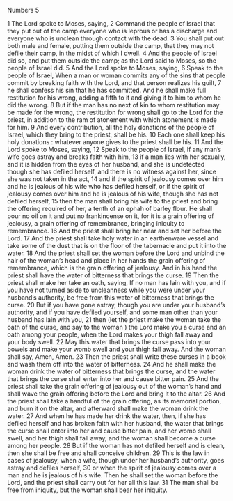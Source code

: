 Numbers 5

1	The Lord spoke to Moses, saying,
2	Command the people of Israel that they put out of the camp everyone who is leprous or has a discharge and everyone who is unclean through contact with the dead.
3	You shall put out both male and female, putting them outside the camp, that they may not defile their camp, in the midst of which I dwell.
4	And the people of Israel did so, and put them outside the camp; as the Lord said to Moses, so the people of Israel did.
5	And the Lord spoke to Moses, saying,
6	Speak to the people of Israel, When a man or woman commits any of the sins that people commit by breaking faith with the Lord, and that person realizes his guilt,
7	he shall confess his sin that he has committed. And he shall make full restitution for his wrong, adding a fifth to it and giving it to him to whom he did the wrong.
8	But if the man has no next of kin to whom restitution may be made for the wrong, the restitution for wrong shall go to the Lord for the priest, in addition to the ram of atonement with which atonement is made for him.
9	And every contribution, all the holy donations of the people of Israel, which they bring to the priest, shall be his.
10	Each one shall keep his holy donations : whatever anyone gives to the priest shall be his.
11	And the Lord spoke to Moses, saying,
12	Speak to the people of Israel, If any man’s wife goes astray and breaks faith with him,
13	if a man lies with her sexually, and it is hidden from the eyes of her husband, and she is undetected though she has defiled herself, and there is no witness against her, since she was not taken in the act,
14	and if the spirit of jealousy comes over him and he is jealous of his wife who has defiled herself, or if the spirit of jealousy comes over him and he is jealous of his wife, though she has not defiled herself,
15	then the man shall bring his wife to the priest and bring the offering required of her, a tenth of an ephah of barley flour. He shall pour no oil on it and put no frankincense on it, for it is a grain offering of jealousy, a grain offering of remembrance, bringing iniquity to remembrance.
16	And the priest shall bring her near and set her before the Lord.
17	And the priest shall take holy water in an earthenware vessel and take some of the dust that is on the floor of the tabernacle and put it into the water.
18	And the priest shall set the woman before the Lord and unbind the hair of the woman’s head and place in her hands the grain offering of remembrance, which is the grain offering of jealousy. And in his hand the priest shall have the water of bitterness that brings the curse.
19	Then the priest shall make her take an oath, saying, If no man has lain with you, and if you have not turned aside to uncleanness while you were under your husband’s authority, be free from this water of bitterness that brings the curse.
20	But if you have gone astray, though you are under your husband’s authority, and if you have defiled yourself, and some man other than your husband has lain with you,
21	then (let the priest make the woman take the oath of the curse, and say to the woman ) the Lord make you a curse and an oath among your people, when the Lord makes your thigh fall away and your body swell.
22	May this water that brings the curse pass into your bowels and make your womb swell and your thigh fall away. And the woman shall say, Amen, Amen.
23	Then the priest shall write these curses in a book and wash them off into the water of bitterness.
24	And he shall make the woman drink the water of bitterness that brings the curse, and the water that brings the curse shall enter into her and cause bitter pain.
25	And the priest shall take the grain offering of jealousy out of the woman’s hand and shall wave the grain offering before the Lord and bring it to the altar.
26	And the priest shall take a handful of the grain offering, as its memorial portion, and burn it on the altar, and afterward shall make the woman drink the water.
27	And when he has made her drink the water, then, if she has defiled herself and has broken faith with her husband, the water that brings the curse shall enter into her and cause bitter pain, and her womb shall swell, and her thigh shall fall away, and the woman shall become a curse among her people.
28	But if the woman has not defiled herself and is clean, then she shall be free and shall conceive children.
29	This is the law in cases of jealousy, when a wife, though under her husband’s authority, goes astray and defiles herself,
30	or when the spirit of jealousy comes over a man and he is jealous of his wife. Then he shall set the woman before the Lord, and the priest shall carry out for her all this law.
31	The man shall be free from iniquity, but the woman shall bear her iniquity.

